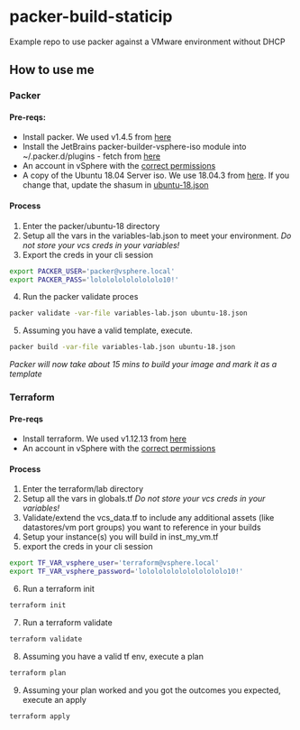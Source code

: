 # packer-build-staticip
Example repo to use packer against a VMware environment without DHCP

## How to use me
### Packer
#### Pre-reqs: 
* Install packer. We used v1.4.5 from [here](http://packer.io/downloads.html)
* Install the JetBrains packer-builder-vsphere-iso module into ~/.packer.d/plugins - fetch from [here](https://github.com/jetbrains-infra/packer-builder-vsphere/releases)
* An account in vSphere with the [correct permissions](https://github.com/jetbrains-infra/packer-builder-vsphere/issues/97#issuecomment-436063235)
* A copy of the Ubuntu 18.04 Server iso. We use 18.04.3 from [here](http://cdimage.ubuntu.com/releases/18.04.3/release/). If you change that, update the shasum in [ubuntu-18.json](ubuntu-18.json)

#### Process
1) Enter the packer/ubuntu-18 directory 
2) Setup all the vars in the variables-lab.json to meet your environment. _Do not store your vcs creds in your variables!_
3) Export the creds in your cli session 
```bash
export PACKER_USER='packer@vsphere.local'
export PACKER_PASS='lololololololololo10!'
```
4) Run the packer validate proces
```bash
packer validate -var-file variables-lab.json ubuntu-18.json
```

5) Assuming you have a valid template, execute.
```bash
packer build -var-file variables-lab.json ubuntu-18.json
```

_Packer will now take about 15 mins to build your image and mark it as a template_

### Terraform
#### Pre-reqs
* Install terraform. We used v1.12.13 from [here](https://www.terraform.io/downloads.html)
* An account in vSphere with the [correct permissions](https://www.terraform.io/docs/providers/vsphere/) 

#### Process
1) Enter the terraform/lab directory
2) Setup all the vars in globals.tf _Do not store your vcs creds in your variables!_
3) Validate/extend the vcs_data.tf to include any additional assets (like datastores/vm port groups) you want to reference in your builds
4) Setup your instance(s) you will build in inst_my_vm.tf
5) export the creds in your cli session
```bash
export TF_VAR_vsphere_user='terraform@vsphere.local'
export TF_VAR_vsphere_password='lololololololololololo10!'
```
6) Run a terraform init
```bash
terraform init
```
7) Run a terraform validate
```bash
terraform validate
```
8) Assuming you have a valid tf env, execute a plan
```bash
terraform plan
```
9) Assuming your plan worked and you got the outcomes you expected, execute an apply
```bash
terraform apply
```